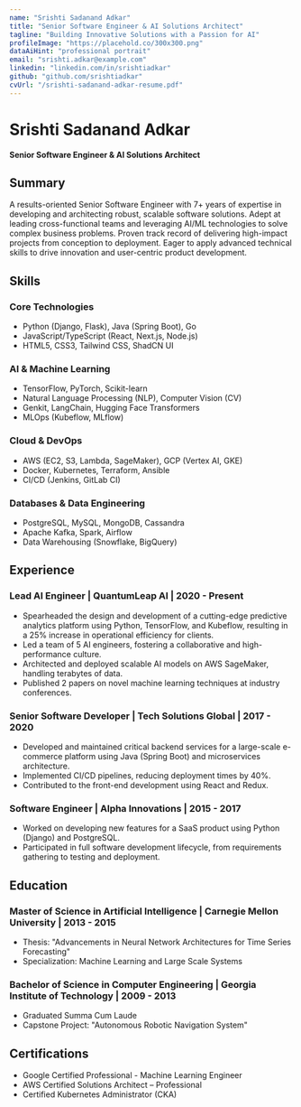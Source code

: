 ```yaml
---
name: "Srishti Sadanand Adkar"
title: "Senior Software Engineer & AI Solutions Architect"
tagline: "Building Innovative Solutions with a Passion for AI"
profileImage: "https://placehold.co/300x300.png"
dataAiHint: "professional portrait"
email: "srishti.adkar@example.com"
linkedin: "linkedin.com/in/srishtiadkar"
github: "github.com/srishtiadkar"
cvUrl: "/srishti-sadanand-adkar-resume.pdf" 
---
```


# Srishti Sadanand Adkar
**Senior Software Engineer & AI Solutions Architect**

## Summary
A results-oriented Senior Software Engineer with 7+ years of expertise in developing and architecting robust, scalable software solutions. Adept at leading cross-functional teams and leveraging AI/ML technologies to solve complex business problems. Proven track record of delivering high-impact projects from conception to deployment. Eager to apply advanced technical skills to drive innovation and user-centric product development.

## Skills

### Core Technologies
- Python (Django, Flask), Java (Spring Boot), Go
- JavaScript/TypeScript (React, Next.js, Node.js)
- HTML5, CSS3, Tailwind CSS, ShadCN UI

### AI & Machine Learning
- TensorFlow, PyTorch, Scikit-learn
- Natural Language Processing (NLP), Computer Vision (CV)
- Genkit, LangChain, Hugging Face Transformers
- MLOps (Kubeflow, MLflow)

### Cloud & DevOps
- AWS (EC2, S3, Lambda, SageMaker), GCP (Vertex AI, GKE)
- Docker, Kubernetes, Terraform, Ansible
- CI/CD (Jenkins, GitLab CI)

### Databases & Data Engineering
- PostgreSQL, MySQL, MongoDB, Cassandra
- Apache Kafka, Spark, Airflow
- Data Warehousing (Snowflake, BigQuery)

## Experience

### Lead AI Engineer | QuantumLeap AI | 2020 - Present
- Spearheaded the design and development of a cutting-edge predictive analytics platform using Python, TensorFlow, and Kubeflow, resulting in a 25% increase in operational efficiency for clients.
- Led a team of 5 AI engineers, fostering a collaborative and high-performance culture.
- Architected and deployed scalable AI models on AWS SageMaker, handling terabytes of data.
- Published 2 papers on novel machine learning techniques at industry conferences.

### Senior Software Developer | Tech Solutions Global | 2017 - 2020
- Developed and maintained critical backend services for a large-scale e-commerce platform using Java (Spring Boot) and microservices architecture.
- Implemented CI/CD pipelines, reducing deployment times by 40%.
- Contributed to the front-end development using React and Redux.

### Software Engineer | Alpha Innovations | 2015 - 2017
- Worked on developing new features for a SaaS product using Python (Django) and PostgreSQL.
- Participated in full software development lifecycle, from requirements gathering to testing and deployment.

## Education

### Master of Science in Artificial Intelligence | Carnegie Mellon University | 2013 - 2015
- Thesis: "Advancements in Neural Network Architectures for Time Series Forecasting"
- Specialization: Machine Learning and Large Scale Systems

### Bachelor of Science in Computer Engineering | Georgia Institute of Technology | 2009 - 2013
- Graduated Summa Cum Laude
- Capstone Project: "Autonomous Robotic Navigation System"

## Certifications
- Google Certified Professional - Machine Learning Engineer
- AWS Certified Solutions Architect – Professional
- Certified Kubernetes Administrator (CKA)

```